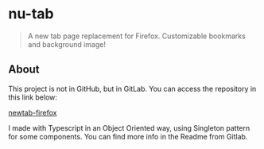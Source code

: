 # nu-tab

> A new tab page replacement for Firefox. Customizable bookmarks and background image!

## About

This project is not in GitHub, but in GitLab. You can access the repository in this link below:

<a href="https://gitlab.com/epociens22/newtab-firefox">newtab-firefox</a>

I made with Typescript in an Object Oriented way, using Singleton pattern for some components. You can find more info in the Readme from Gitlab.
